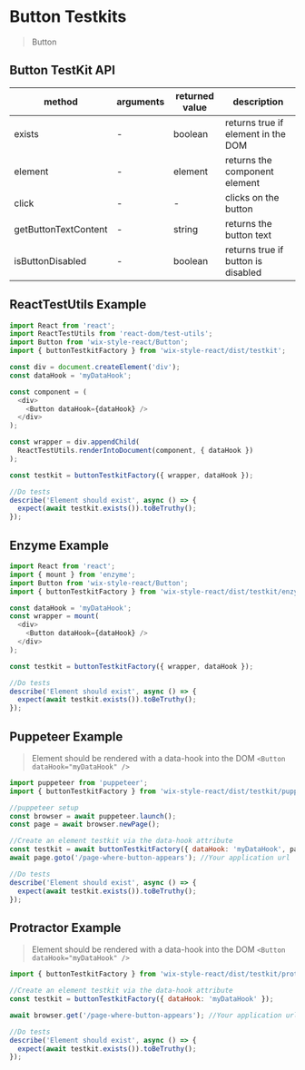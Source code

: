# Button Testkits

> Button

## Button TestKit API

| method               | arguments | returned value | description                        |
| -------------------- | --------- | -------------- | ---------------------------------- |
| exists               | -         | boolean        | returns true if element in the DOM |
| element              | -         | element        | returns the component element      |
| click                | -         | -              | clicks on the button               |
| getButtonTextContent | -         | string         | returns the button text            |
| isButtonDisabled     | -         | boolean        | returns true if button is disabled |

## ReactTestUtils Example

```javascript
import React from 'react';
import ReactTestUtils from 'react-dom/test-utils';
import Button from 'wix-style-react/Button';
import { buttonTestkitFactory } from 'wix-style-react/dist/testkit';

const div = document.createElement('div');
const dataHook = 'myDataHook';

const component = (
  <div>
    <Button dataHook={dataHook} />
  </div>
);

const wrapper = div.appendChild(
  ReactTestUtils.renderIntoDocument(component, { dataHook })
);

const testkit = buttonTestkitFactory({ wrapper, dataHook });

//Do tests
describe('Element should exist', async () => {
  expect(await testkit.exists()).toBeTruthy();
});
```

## Enzyme Example

```javascript
import React from 'react';
import { mount } from 'enzyme';
import Button from 'wix-style-react/Button';
import { buttonTestkitFactory } from 'wix-style-react/dist/testkit/enzyme';

const dataHook = 'myDataHook';
const wrapper = mount(
  <div>
    <Button dataHook={dataHook} />
  </div>
);

const testkit = buttonTestkitFactory({ wrapper, dataHook });

//Do tests
describe('Element should exist', async () => {
  expect(await testkit.exists()).toBeTruthy();
});
```

## Puppeteer Example

> Element should be rendered with a data-hook into the DOM `<Button dataHook="myDataHook" />`

```javascript
import puppeteer from 'puppeteer';
import { buttonTestkitFactory } from 'wix-style-react/dist/testkit/puppeteer';

//puppeteer setup
const browser = await puppeteer.launch();
const page = await browser.newPage();

//Create an element testkit via the data-hook attribute
const testkit = await buttonTestkitFactory({ dataHook: 'myDataHook', page });
await page.goto('/page-where-button-appears'); //Your application url

//Do tests
describe('Element should exist', async () => {
  expect(await testkit.exists()).toBeTruthy();
});
```

## Protractor Example

> Element should be rendered with a data-hook into the DOM `<Button dataHook="myDataHook" />`

```javascript
import { buttonTestkitFactory } from 'wix-style-react/dist/testkit/protractor';

//Create an element testkit via the data-hook attribute
const testkit = buttonTestkitFactory({ dataHook: 'myDataHook' });

await browser.get('/page-where-button-appears'); //Your application url

//Do tests
describe('Element should exist', async () => {
  expect(await testkit.exists()).toBeTruthy();
});
```
